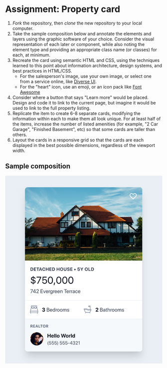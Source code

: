 # Assignment: Property card

1. *Fork* the repository, then *clone* the new repository to your local computer.
2. Take the sample composition below and annotate the elements and layers using the graphic software of your choice. Consider the visual representation of each later or component, while also noting the element type and providing an appropriate class name (or classes) for each, at minimum.
3. Recreate the card using semantic HTML and CSS, using the techniques learned to this point about information architecture, design systems, and best practices in HTML/CSS.
    - For the salesperson's image, use your own image, or select one from a service online, like [Diverse UI](https://diverseui.com/).
    - For the "heart" icon, use an emoji, or an icon pack like [Font Awesome](https://fontawesome.com/)
5. Consider where a button that says "Learn more" would be placed. Design and code it to link to the current page, but imagine it would be used to link to the full property listing.
6. Replicate the item to create 6-8 separate cards, modifying the information within each to make them all look unique. For at least half of the items, increase the number of listed amenities (for example, "2 Car Garage", "Finished Basement", etc) so that some cards are taller than others.
7. Layout the cards in a responsive grid so that the cards are each displayed in the best possible dimensions, regardless of the viewport width.

## Sample composition
![Sample image](./sample.png)
